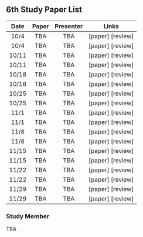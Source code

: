## 6th Study Paper List

Date | Paper | Presenter | Links
:---: | :---: | :---: | :---:
10/4 | TBA | TBA | [paper] [review]
10/4 | TBA | TBA | [paper] [review]
10/11 | TBA | TBA | [paper] [review]
10/11 | TBA | TBA | [paper] [review]
10/18 | TBA | TBA | [paper] [review]
10/18 | TBA | TBA | [paper] [review]
10/25 | TBA | TBA | [paper] [review]
10/25 | TBA | TBA | [paper] [review]
11/1 | TBA | TBA | [paper] [review]
11/1 | TBA | TBA | [paper] [review]
11/8 | TBA | TBA | [paper] [review]
11/8 | TBA | TBA | [paper] [review]
11/15 | TBA | TBA | [paper] [review]
11/15 | TBA | TBA | [paper] [review]
11/22 | TBA | TBA | [paper] [review]
11/22 | TBA | TBA | [paper] [review]
11/29 | TBA | TBA | [paper] [review]
11/29 | TBA | TBA | [paper] [review]

### Study Member

TBA